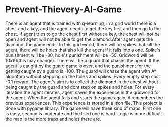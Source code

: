 # Prevent-Thievery-AI-Game
There is an agent that is trained with q-learning, in a grid world there is a chest and a key, and the agent needs to get the key first and then go to the chest. If agent tries to go the chest first without a key, the chest will not be open and agent will not be able to get the diamond.After agent gets the diamond, the game ends. In this grid world, there will be spikes that kill the agent, there will be holes that also kill the agent if it falls into a one. Spike's punishment will be -30, hole's punishment will be -50. Gridworld will be 10x10(this may change). There will be a guard that chases the agent. If the agent is caught by the guard game is over, and the punishment for the getting caught by a guard is -100. The guard will chase the agent with A* algorithm without stepping on the holes and spikes. Every empty step cost -0.1 reward. The agent's aim is to collect the diamond in the chest without being caught by the guard and dont step on spikes and holes. For every iteration the agent iterates, agent saves the experience in the gridworld for the agent. When the agent fails and starts the game again, it remembers the previous experiences. This experience is stored in a json file. This project is done with pygame library. The game will have three kind of maps. First one is easy, second is moderate and the third one is hard. Logic is more difficult the map is the more traps and holes there are. 
